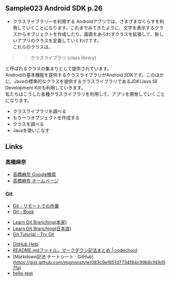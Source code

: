 ## Sample023 Android SDK p.26
* クラスライブラリーを利用する
Androidアプリでは、さまざまなくらすを利用していくことになります。これまでみてきたように、文字を表示するクラスからオブジェクトを作成したり、画面をあらわすクラスを拡張して、新しいアプリのクラスを定義していくわけです。  
これらのクラスは、

> > クラスライブラリ (class library)

と呼ばれるクラスの集まりとして提供されています。  
Androidの基本機能を提供するクラスライブラリがAndroid SDKです。このほかに、Javaの標準的なクラスを提供するクラスライブラリであるJDK(Java SE Development Kit)も利用していきます。  
私たちはこうした各種クラスライブラリを利用して、アプリを開発していくことになります。
* クラスライブラリを調べる
* もう一つオブジェクトを作成する
* クラスを調べる
* Javaを使いこなす

## Links
### 高橋麻奈
* [高橋麻奈 Google検索](https://www.google.co.jp/search?source=hp&ei=_mYhXLuCCY3v-Qbvi5W4CA&q=%E9%AB%98%E6%A9%8B%E9%BA%BB%E5%A5%88&btnK=Google+%E6%A4%9C%E7%B4%A2&oq=%E9%AB%98%E6%A9%8B%E9%BA%BB%E5%A5%88&gs_l=psy-ab.3.0.0l8.74600.99966..112509...8.0..0.1230.5517.7j28j7-1......0....1..gws-wiz.....0..0i4j0i131j0i131i4j0i131i4i37j0i4i37j0i4i10i37j0i10j0i131i23j0i23j0i10i23.YmWTmcQU4BY)
* [高橋麻奈 ホームページ](http://mana.on.coocan.jp/)


### Git
* [Git - リモートでの作業](https://git-scm.com/book/ja/v1/Git-%E3%81%AE%E5%9F%BA%E6%9C%AC-%E3%83%AA%E3%83%A2%E3%83%BC%E3%83%88%E3%81%A7%E3%81%AE%E4%BD%9C%E6%A5%AD)
* [Git - Book](https://git-scm.com/book/ja/v1/)
- [Learn Git Branching(本家)](http://learngitbranching.js.org/)
- [Learn Git Branching(日本語)](http://k.swd.cc/learnGitBranching-ja/)
- [Git Tutorial - Try Git](https://try.github.io/levels/1/challenges/1)
* [GitHub Help](https://help.github.com/categories/writing-on-github/)
* [README.mdファイル。マークダウン記法まとめ | codechord](http://codechord.com/2012/01/readme-markdown/)
* [Markdown記法 チートシート · GitHub] (https://gist.github.com/mignonstyle/083c9e1651d7734f84c99b8cf49d57fa)
* [hello-test](test/test.md)
